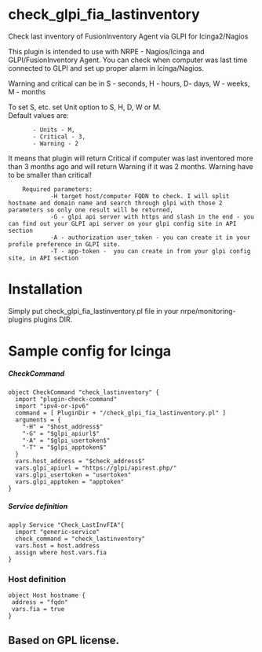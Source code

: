 # check_glpi_fia_lastinventory
Check last inventory of FusionInventory Agent via GLPI for Icinga2/Nagios

This plugin is intended to use with NRPE - Nagios/Icinga and GLPI/FusionInventory Agent.
You can check when computer was last time connected to GLPI and set up proper alarm in Icinga/Nagios.
        
Warning and critical can be in S - seconds, H - hours, D- days, W - weeks, M - months
        
To set S, etc. set Unit option to S, H, D, W or M.       
Default values are:
           
           - Units - M,
           - Critical - 3,
           - Warning - 2
It means that plugin will return Critical if computer was last inventored more than 3 months ago and will return Warning if it was 2 months.
Warning have to be smaller than critical!

        Required parameters:
                -H target host/computer FQDN to check. I will split hostname and domain name and search through glpi with those 2 parameters so only one result will be returned,
                -G - glpi api server with https and slash in the end - you can find out your GLPI api server on your glpi config site in API section
                -A - authorization user_token - you can create it in your profile preference in GLPI site.
                -T - app-token -  you can create in from your glpi config site, in API section

# Installation
Simply put check_glpi_fia_lastinventory.pl file in your nrpe/monitoring-plugins plugins DIR.

# Sample config for Icinga

##### CheckCommand

```
object CheckCommand "check_lastinventory" {
  import "plugin-check-command"
  import "ipv4-or-ipv6"
  command = [ PluginDir + "/check_glpi_fia_lastinventory.pl" ]
  arguments = {
    "-H" = "$host_address$"
    "-G" = "$glpi_apiurl$"
    "-A" = "$glpi_usertoken$"
    "-T" = "$glpi_apptoken$"
  }
  vars.host_address = "$check_address$"
  vars.glpi_apiurl = "https://glpi/apirest.php/"
  vars.glpi_usertoken = "usertoken"
  vars.glpi_apptoken = "apptoken"
}
```

##### Service definition
```
apply Service "Check_LastInvFIA"{
  import "generic-service"
  check_command = "check_lastinventory"
  vars.host = host.address
  assign where host.vars.fia
}
```

### Host definition
```
object Host hostname {
 address = "fqdn"
 vars.fia = true
}
```

## Based on GPL license.

